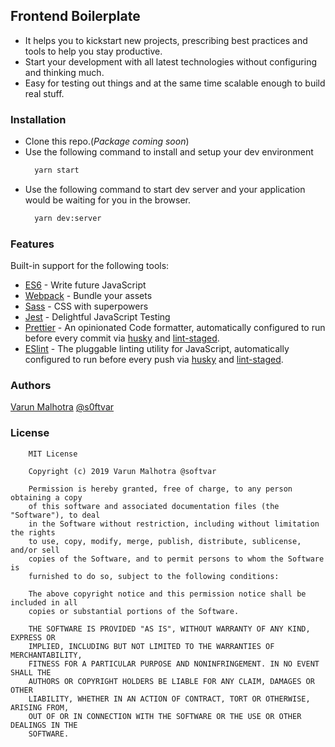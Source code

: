 ## Frontend Boilerplate

* It helps you to kickstart new projects, prescribing best practices and tools to help you stay productive.
* Start your development with all latest technologies without configuring and thinking much.
* Easy for testing out things and at the same time scalable enough to build real stuff.

### Installation

* Clone this repo.(*Package coming soon*)
* Use the following command to install and setup your dev environment
  ```bash
    yarn start
  ```
* Use the following command to start dev server and your application would be waiting for you in the browser.
  ```bash
    yarn dev:server
  ```

### Features

Built-in support for the following tools:

* [ES6](http://es6-features.org/#Constants) - Write future JavaScript
* [Webpack](https://webpack.js.org/) - Bundle your assets
* [Sass](https://sass-lang.com/) - CSS with superpowers
* [Jest](https://jestjs.io/) - Delightful JavaScript Testing
* [Prettier](https://prettier.io/) - An opinionated Code formatter, automatically configured to run before every commit via [husky](https://github.com/typicode/husky) and [lint-staged](https://github.com/okonet/lint-staged).
* [ESlint](https://eslint.org) - The pluggable linting utility for JavaScript, automatically configured to run before every push via [husky](https://github.com/typicode/husky) and [lint-staged](https://github.com/okonet/lint-staged).

### Authors

[Varun Malhotra](https://github.com/softvar) [@s0ftvar](https://twitter.com/s0ftvar)

### License

```text
    MIT License

    Copyright (c) 2019 Varun Malhotra @softvar

    Permission is hereby granted, free of charge, to any person obtaining a copy
    of this software and associated documentation files (the "Software"), to deal
    in the Software without restriction, including without limitation the rights
    to use, copy, modify, merge, publish, distribute, sublicense, and/or sell
    copies of the Software, and to permit persons to whom the Software is
    furnished to do so, subject to the following conditions:

    The above copyright notice and this permission notice shall be included in all
    copies or substantial portions of the Software.

    THE SOFTWARE IS PROVIDED "AS IS", WITHOUT WARRANTY OF ANY KIND, EXPRESS OR
    IMPLIED, INCLUDING BUT NOT LIMITED TO THE WARRANTIES OF MERCHANTABILITY,
    FITNESS FOR A PARTICULAR PURPOSE AND NONINFRINGEMENT. IN NO EVENT SHALL THE
    AUTHORS OR COPYRIGHT HOLDERS BE LIABLE FOR ANY CLAIM, DAMAGES OR OTHER
    LIABILITY, WHETHER IN AN ACTION OF CONTRACT, TORT OR OTHERWISE, ARISING FROM,
    OUT OF OR IN CONNECTION WITH THE SOFTWARE OR THE USE OR OTHER DEALINGS IN THE
    SOFTWARE.
```
